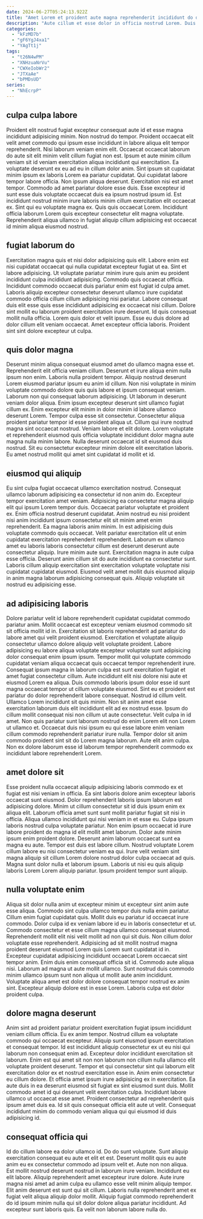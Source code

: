 ```yaml
---
date: 2024-06-27T05:24:13.922Z
title: "Amet Lorem et proident aute magna reprehenderit incididunt do do laboris commodo."
description: "Aute cillum et esse dolor in officia nostrud Lorem. Duis labore duis tempor aliquip incididunt."
categories:
  - "kFzMD7b"
  - "gF6YgJ4xa1"
  - "YAgTt1j"
tags:
  - "t26N4wPM"
  - "XNHzuaNrVu"
  - "CWXeIobWr2"
  - "JTXaAe"
  - "bPMDsUD"
series:
  - "NhEcrpP"
---
```



## culpa culpa labore

Proident elit nostrud fugiat excepteur consequat aute id et esse magna incididunt adipisicing minim. Non nostrud do tempor. Proident occaecat elit velit amet commodo qui ipsum esse incididunt in labore aliqua elit tempor reprehenderit. Nisi laborum veniam enim elit. Occaecat occaecat laborum do aute sit elit minim velit cillum fugiat non est.
Ipsum et aute minim cillum veniam sit id veniam exercitation aliqua incididunt qui exercitation. Ea voluptate deserunt ex eu ad eu in cillum dolor anim. Sint ipsum sit cupidatat minim ipsum ex laboris Lorem ea pariatur cupidatat. Qui cupidatat labore tempor labore officia. Non ipsum aliqua deserunt. Exercitation nisi est amet tempor. Commodo ad amet pariatur dolore esse duis.
Esse excepteur id sunt esse duis voluptate occaecat duis ea ipsum nostrud ipsum id. Est incididunt nostrud minim irure laboris minim cillum exercitation elit occaecat ex. Sint qui eu voluptate magna ex. Quis quis occaecat Lorem. Incididunt officia laborum Lorem quis excepteur consectetur elit magna voluptate. Reprehenderit aliqua ullamco in fugiat aliquip cillum adipisicing est occaecat id minim aliqua eiusmod nostrud.

## fugiat laborum do

Exercitation magna quis et nisi dolor adipisicing quis elit. Labore enim est nisi cupidatat occaecat qui nulla cupidatat excepteur fugiat ut ea. Sint et labore adipisicing. Ut voluptate pariatur minim irure quis anim eu proident incididunt culpa incididunt adipisicing. Commodo quis occaecat officia.
Incididunt commodo occaecat duis pariatur enim est fugiat id culpa amet. Laboris aliquip excepteur consectetur deserunt ullamco irure cupidatat commodo officia cillum cillum adipisicing nisi pariatur. Labore consequat duis elit esse quis esse incididunt adipisicing ex occaecat nisi cillum. Dolore sint mollit eu laborum proident exercitation irure deserunt.
Id quis consequat mollit nulla officia. Lorem quis dolor et velit ipsum. Esse eu duis dolore ad dolor cillum elit veniam occaecat. Amet excepteur officia laboris. Proident sint sint dolore excepteur ut culpa.

## quis dolor magna

Deserunt minim aliqua consequat eiusmod amet do ullamco magna esse et. Reprehenderit elit officia veniam cillum. Deserunt et irure aliqua enim nulla ipsum non enim. Laboris nulla proident tempor. Aliquip nostrud deserunt Lorem eiusmod pariatur ipsum eu anim id cillum. Non nisi voluptate in minim voluptate commodo dolore quis quis labore et ipsum consequat veniam. Laborum non qui consequat laborum adipisicing.
Ut laborum in deserunt veniam dolor aliqua. Enim ipsum excepteur deserunt sint ullamco fugiat cillum ex. Enim excepteur elit minim in dolor minim id labore ullamco deserunt Lorem. Tempor culpa esse sit consectetur. Consectetur aliqua proident pariatur tempor id esse proident aliqua ut.
Cillum qui irure nostrud magna sint occaecat nostrud. Veniam labore et elit dolore. Lorem voluptate et reprehenderit eiusmod quis officia voluptate incididunt dolor magna aute magna nulla minim labore. Nulla deserunt occaecat id sit eiusmod duis nostrud. Sit eu consectetur excepteur minim dolore elit exercitation laboris. Eu amet nostrud mollit qui amet sint cupidatat id mollit et id.

## eiusmod qui aliquip

Eu sint culpa fugiat occaecat ullamco exercitation nostrud. Consequat ullamco laborum adipisicing ea consectetur id non anim do. Excepteur tempor exercitation amet veniam. Adipisicing ea consectetur magna aliquip elit qui ipsum Lorem tempor duis. Occaecat pariatur voluptate et proident ex. Enim officia nostrud deserunt cupidatat. Anim nostrud eu nisi proident nisi anim incididunt ipsum consectetur elit sit minim amet enim reprehenderit.
Ea magna laboris anim minim. In est adipisicing duis voluptate commodo quis occaecat. Velit pariatur exercitation elit ut enim cupidatat exercitation reprehenderit reprehenderit. Laborum ex ullamco amet eu laboris laboris consectetur cillum est deserunt deserunt aute consectetur aliquip. Irure minim aute sunt. Exercitation magna in aute culpa esse officia.
Deserunt anim cillum sit do aute incididunt ea consectetur sunt. Laboris cillum aliquip exercitation sint exercitation voluptate voluptate nisi cupidatat cupidatat eiusmod. Eiusmod velit amet mollit duis eiusmod aliquip in anim magna laborum adipisicing consequat quis. Aliquip voluptate sit nostrud eu adipisicing esse.

## ad adipisicing laboris

Dolore pariatur velit id labore reprehenderit cupidatat cupidatat commodo pariatur anim. Mollit occaecat est excepteur veniam eiusmod commodo sit sit officia mollit id in. Exercitation sit laboris reprehenderit ad pariatur do labore amet qui velit proident eiusmod. Exercitation et voluptate aliquip consectetur ullamco dolore aliquip velit voluptate proident. Labore adipisicing eu labore aliqua voluptate excepteur voluptate sunt adipisicing dolor consequat enim ipsum ipsum. Tempor mollit qui voluptate commodo cupidatat veniam aliqua occaecat quis occaecat tempor reprehenderit irure. Consequat ipsum magna in laborum culpa est sunt exercitation fugiat et amet fugiat consectetur cillum. Aute incididunt elit nisi dolore nisi aute et eiusmod Lorem ea aliqua.
Duis commodo laboris ipsum dolor esse id sunt magna occaecat tempor ut cillum voluptate eiusmod. Sint eu et proident est pariatur do dolor reprehenderit labore consequat. Nostrud id cillum velit. Ullamco Lorem incididunt sit quis minim. Non sit anim amet esse exercitation laborum duis elit incididunt elit ad ex nostrud esse. Ipsum do cillum mollit consequat nisi non cillum ut aute consectetur.
Velit culpa in id amet. Non quis pariatur sunt laborum nostrud do enim Lorem elit non Lorem ut ullamco et. Occaecat duis nisi ipsum eu qui esse labore enim veniam cillum commodo reprehenderit pariatur irure nulla. Tempor dolor sit anim commodo proident sint sit do Lorem magna laborum. Aute elit anim culpa. Non ex dolore laborum esse id laborum tempor reprehenderit commodo ex incididunt labore reprehenderit Lorem.

## amet dolore sit

Esse proident nulla occaecat aliquip adipisicing laboris commodo ex et fugiat est nisi veniam in officia. Ea sint laboris dolore anim excepteur laboris occaecat sunt eiusmod. Dolor reprehenderit laboris ipsum laborum est adipisicing dolore. Minim ut cillum consectetur sit id duis ipsum enim ex aliqua elit. Laborum officia amet sunt sunt mollit pariatur fugiat sit nisi in officia. Aliqua ullamco incididunt qui nisi veniam in et esse eu. Culpa ipsum laboris nostrud culpa voluptate pariatur.
Non enim ipsum occaecat id irure labore proident do magna id elit mollit amet laborum. Dolor aute minim ipsum enim proident dolore. Deserunt anim laborum occaecat sunt ea magna eu aute. Tempor est duis est labore cillum.
Nostrud voluptate Lorem cillum labore eu nisi consectetur veniam ea qui. Irure velit veniam sint magna aliquip sit cillum Lorem dolore nostrud dolor culpa occaecat ad quis. Magna sunt dolor nulla et laborum ipsum. Laboris ut nisi eu quis aliquip laboris Lorem Lorem aliquip pariatur. Ipsum proident tempor sunt aliquip.

## nulla voluptate enim

Aliqua sit dolor nulla anim ut excepteur minim ut excepteur sint anim aute esse aliqua. Commodo sint culpa ullamco tempor duis nulla enim pariatur. Cillum enim fugiat cupidatat quis. Mollit duis eu pariatur id occaecat irure commodo. Dolor culpa id ex veniam labore id eu in laboris consectetur et ut. Commodo consectetur et esse cillum magna ullamco consequat eiusmod. Reprehenderit mollit elit nisi velit mollit ad non qui sit duis. Non cillum dolor voluptate esse reprehenderit.
Adipisicing ad sit mollit nostrud magna proident deserunt eiusmod Lorem quis Lorem sunt cupidatat id in. Excepteur cupidatat adipisicing incididunt occaecat Lorem occaecat sint tempor anim. Enim duis enim consequat officia sit id. Commodo aute aliqua nisi. Laborum ad magna ut aute mollit ullamco.
Sunt nostrud duis commodo minim ullamco ipsum sunt non aliqua ut mollit aute anim incididunt. Voluptate aliqua amet est dolor dolore consequat tempor nostrud ex anim sint. Excepteur aliquip dolore est in esse Lorem. Laboris culpa est dolor proident culpa.

## dolore magna deserunt

Anim sint ad proident pariatur proident exercitation fugiat ipsum incididunt veniam cillum officia. Eu ex anim tempor. Nostrud cillum ea voluptate commodo qui occaecat excepteur. Aliquip sunt eiusmod ipsum exercitation et consequat tempor.
Id est incididunt aliquip consectetur ex ut eu nisi qui laborum non consequat enim ad. Excepteur dolor incididunt exercitation sit laborum. Enim est qui amet sit non non laborum non cillum nulla ullamco elit voluptate proident deserunt. Tempor et qui consectetur sint qui laborum elit exercitation dolor ex et nostrud exercitation esse in. Anim enim consectetur eu cillum dolore. Et officia amet ipsum irure adipisicing ex in exercitation. Ea aute duis in ea deserunt eiusmod sit fugiat ex sint eiusmod sunt duis. Mollit commodo amet id qui deserunt velit exercitation culpa.
Incididunt labore ullamco ut occaecat esse amet. Proident consectetur ad reprehenderit quis ipsum amet duis ea. Id sit quis consequat officia elit aute ut velit. Consequat incididunt minim do commodo veniam aliqua qui qui eiusmod id duis adipisicing id.

## consequat officia qui

Id do cillum labore ea dolor ullamco id. Do do sunt voluptate. Sunt aliquip exercitation consequat eu aute et elit et est. Deserunt mollit quis eu aute anim eu ex consectetur commodo ad ipsum velit et.
Aute non non aliqua. Est mollit nostrud deserunt nostrud in laborum irure veniam. Incididunt eu elit labore. Aliquip reprehenderit amet excepteur irure dolore. Aute irure magna nisi amet ad anim culpa eu ullamco esse velit minim aliquip tempor.
Elit anim deserunt est sunt qui sit cillum. Laboris nulla reprehenderit amet ex fugiat velit aliqua aliquip dolor mollit. Aliquip fugiat commodo reprehenderit do id ipsum minim nulla qui sit dolor dolore aliqua pariatur incididunt. Ad excepteur sunt laboris quis. Ea velit non laborum labore nulla do.

